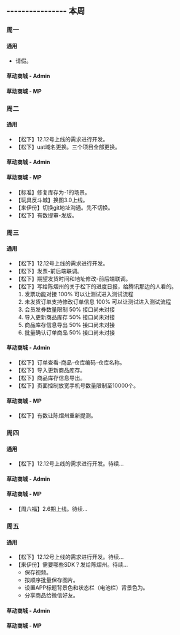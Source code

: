 ## ---------------- 本周

### 周一
#### 通用
* 请假。
#### 草动商城 - Admin
#### 草动商城 - MP

### 周二
#### 通用
* 【松下】12.12号上线的需求进行开发。
* 【松下】uat域名更换。三个项目全部更换。
#### 草动商城 - Admin
#### 草动商城 - MP
* 【标准】修复库存为-1的场景。
* 【玩具反斗城】换图3.0上线。
* 【来伊份】切换git地址沟通。先不切换。
* 【松下】有数提审-发版。

### 周三
#### 通用
* 【松下】12.12号上线的需求进行开发。
* 【松下】发票-前后端联调。
* 【松下】期望发货时间和地址修改-前后端联调。
* 【松下】写给陈熠州的关于松下的进度日报，给腾讯那边的人看的。
  1. 发票功能对接 100% 可以让测试进入测试流程
  2. 未发货订单支持修改订单信息 100% 可以让测试进入测试流程
  3. 会员发券数量限制 50% 接口尚未对接
  4. 导入更新商品库存 50% 接口尚未对接
  5. 商品库存信息导出 50% 接口尚未对接
  6. 批量确认订单商品 50% 接口尚未对接
#### 草动商城 - Admin
* 【松下】订单查看-商品-仓库编码-仓库名称。
* 【松下】导入更新商品库存。
* 【松下】商品库存信息导出。
* 【松下】页面控制放宽手机号数量限制至10000个。
#### 草动商城 - MP
* 【松下】有数让陈熠州重新提测。

### 周四
#### 通用
* 【松下】12.12号上线的需求进行开发。待续...
#### 草动商城 - Admin
#### 草动商城 - MP
* 【周六福】2.6期上线。待续...

### 周五
#### 通用
* 【松下】12.12号上线的需求进行开发。待续...
* 【来伊份】需要哪些SDK？发给陈熠州。待续...
  - 保存视频。
  - 按顺序批量保存图片。
  - 设置APP标题背景色和状态栏（电池栏）背景色为。
  - 分享商品给微信好友。
#### 草动商城 - Admin
#### 草动商城 - MP
